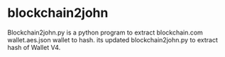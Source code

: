 # blockchain2john
Blockchain2john.py is a python program to extract blockchain.com wallet.aes.json wallet to hash. its updated blockchain2john.py to extract hash of Wallet V4.

